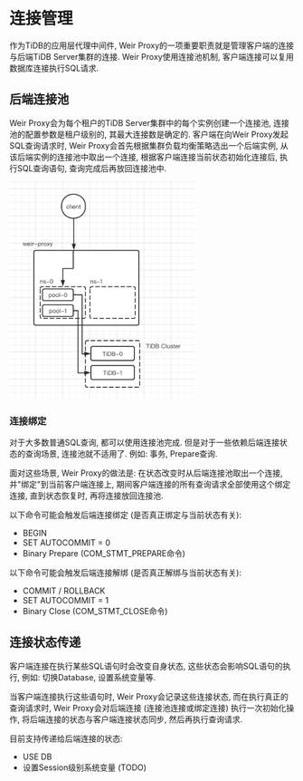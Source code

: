 # 连接管理

作为TiDB的应用层代理中间件, Weir Proxy的一项重要职责就是管理客户端的连接与后端TiDB Server集群的连接. Weir Proxy使用连接池机制, 客户端连接可以复用数据库连接执行SQL请求.

## 后端连接池

Weir Proxy会为每个租户的TiDB Server集群中的每个实例创建一个连接池, 连接池的配置参数是租户级别的, 其最大连接数是确定的. 客户端在向Weir Proxy发起SQL查询请求时, Weir Proxy会首先根据集群负载均衡策略选出一个后端实例, 从该后端实例的连接池中取出一个连接, 根据客户端连接当前状态初始化连接后, 执行SQL查询语句, 查询完成后再放回连接池中.

<img src="assets/backend-conn-pool.png" style="zoom:80%;" />

### 连接绑定

对于大多数普通SQL查询, 都可以使用连接池完成. 但是对于一些依赖后端连接状态的查询场景, 连接池就不适用了. 例如: 事务, Prepare查询.

面对这些场景, Weir Proxy的做法是: 在状态改变时从后端连接池取出一个连接, 并"绑定"到当前客户端连接上, 期间客户端连接的所有查询请求全部使用这个绑定连接, 直到状态恢复时, 再将连接放回连接池.

以下命令可能会触发后端连接绑定 (是否真正绑定与当前状态有关):

- BEGIN
- SET AUTOCOMMIT = 0
- Binary Prepare (COM_STMT_PREPARE命令)

以下命令可能会触发后端连接解绑 (是否真正解绑与当前状态有关):

- COMMIT / ROLLBACK
- SET AUTOCOMMIT = 1
- Binary Close (COM_STMT_CLOSE命令)

## 连接状态传递

客户端连接在执行某些SQL语句时会改变自身状态, 这些状态会影响SQL语句的执行, 例如: 切换Database, 设置系统变量等.

当客户端连接执行这些语句时, Weir Proxy会记录这些连接状态, 而在执行真正的查询请求时, Weir Proxy会对后端连接 (连接池连接或绑定连接) 执行一次初始化操作, 将后端连接的状态与客户端连接状态同步, 然后再执行查询请求.

目前支持传递给后端连接的状态:

- USE DB
- 设置Session级别系统变量 (TODO)
